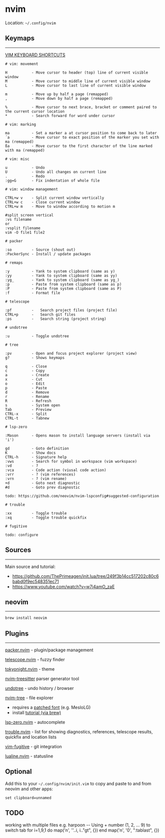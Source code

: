 # nvim

Location: `~/.config/nvim`

## Keymaps
---

[VIM KEYBOARD SHORTCUTS](https://gist.github.com/tuxfight3r/0dca25825d9f2608714b)

```
# vim: movement

H           - Move cursor to header (top) line of current visible window
M           - Move cursor to middle line of current visible window
L           - Move cursor to last line of current visible window

m           - Move up by half a page (remapped)
,           - Move down by half a page (remapped)

%           - Move cursor to next brace, bracket or comment paired to the current cursor location
*           - Search forward for word under cursor

# vim: marking

ma          - Set a marker a at cursor position to come back to later
´a          - Move cursor to exact position of the marker you set with ma (remapped)
ßa          - Move cursor to the first character of the line marked with ma (remapped)

# vim: misc

u           - Undo
U           - Undo all changes on current line
.           - Redo
:gg=G       - Fix indentation of whole file

# vim: window management

CTRL+w v    - Split current window vertically
CTRL+w c    - Close current window
CTRL+w m    - Move to window according to motion m

#split screen vertical
:vs filename
or
:vsplit filename
vim -O file1 file2

# packer

:so         - Source (shout out)
:PackerSync - Install / update packages

# remaps

:y          - Yank to system clipboard (same as y)
:yy         - Yank to system clipboard (same as yy)
:yg_        - Yank to system clipboard (same as yg_)
:p          - Paste from system clipboard (same as p)
:P          - Paste from system clipboard (same as P)
:f          - Format file

# telescope

:pf         -   Search project files (project file)
CTRL+p      -   Search git files
:ps         -   Search string (project string)

# undotree

:u          - Toggle undotree

# tree

:pv         - Open and focus project explorer (project view)
g?          - Shows keymaps

q           - Close
c           - Copy
a           - Create
x           - Cut
o           - Edit
p           - Paste
d           - Remove
r           - Rename
R           - Refresh
s           - System open
Tab         - Preview
CTRL-x      - Split
CTRL-t      - Tabnew

# lsp-zero

:Mason      - Opens mason to install language servers (install via 'i')

gd          - Goto definition
K           - Show docs
CTRL-h      - Signature help
:vws        - Search for symbol in workspace (vim workspace)
:vd         - ?
:vca        - Code action (viusal code action)
:vrr        - ? (vim references)
:vrn        - ? (vim rename)
+d          - Goto next diagnostic
#d          - Goto prev diagnostic

todo: https://github.com/neovim/nvim-lspconfig#suggested-configuration

# trouble

:xx         - Toggle trouble
:xq         - Toggle trouble quickfix

# fugitive

todo: configure
```

## Sources
---

Main source and tutorial:
- https://github.com/ThePrimeagen/init.lua/tree/249f3b14cc517202c80c6babd0f9ec548351ec71
- https://www.youtube.com/watch?v=w7i4amO_zaE

## neovim
---

```Bash
brew install neovim
````

## Plugins
---

[packer.nvim](https://github.com/wbthomason/packer.nvim) - plugin/package management

[telescope.nvim](https://github.com/nvim-telescope/telescope.nvim) - fuzzy finder

[tokyonight.nvim](https://github.com/folke/tokyonight.nvim) - theme

[nvim-treesitter](https://github.com/nvim-treesitter/nvim-treesitter) parser generator tool

[undotree](https://github.com/mbbill/undotree) - undo history / browser

[nvim-tree](https://github.com/nvim-tree/nvim-tree.lua) - file explorer
- requires a [patched font](https://www.nerdfonts.com) (e.g. MesloLG)
- install [tutorial (via brew)](https://www.geekbits.io/how-to-install-nerd-fonts-on-mac/)

[lsp-zero.nvim](https://github.com/VonHeikemen/lsp-zero.nvim) - autocomplete 

[trouble.nvim](https://github.com/folke/trouble.nvim) - list for showing diagnostics, references, telescope results, quickfix and location lists

[vim-fugitive](https://github.com/tpope/vim-fugitive) - git integration

[lualine.nvim](https://github.com/nvim-lualine/lualine.nvim) - statusline

## Optional

Add this to your `~/.config/nvim/init.vim` to copy and paste to and from neovim and other apps:

```
set clipboard=unnamed
```

## TODO
working with multiple files e.g. harpoon
-- Using <leader> + number (1, 2, ... 9) to switch tab
for i=1,9,1
do
  map('n', '<leader>'..i, i.."gt", {})
end
map('n', '<leader>0', ":tablast<cr>", {})